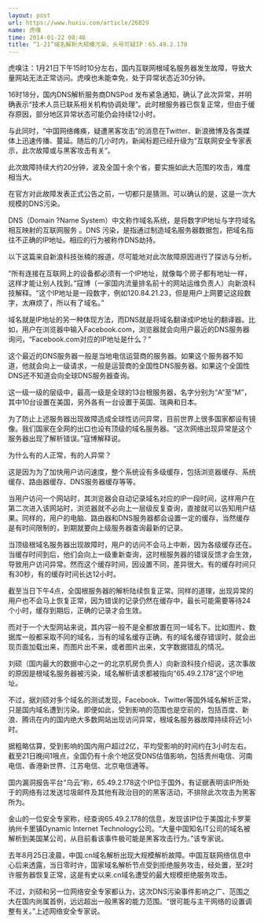 ```yaml
---
layout: post
url: https://www.huxiu.com/article/26829
name: 虎嗅
time: 2014-01-22 08:46
title: “1·21”域名解析大规模污染，头号可疑IP：65.49.2.178
---
```

虎嗅注：1月21日下午15时10分左右，国内互联网根域名服务器发生故障，导致大量网站无法正常访问。虎嗅也未能幸免，处于异常状态近30分钟。

16时18分，国内DNS解析服务商DNSPod 发布紧急通知，确认了此次异常，并明确表示“技术人员已联系相关机构协调处理”。此时根服务器已恢复正常，但由于缓存原因，部分地区异常状态可能仍会持续12小时。

与此同时，“中国网络瘫痪，疑遭黑客攻击”的消息在Twitter、新浪微博及各类媒体上迅速传播、蔓延。随后的几小时内，新闻标题已经升级为“互联网安全专家表示，此次故障或与黑客攻击有关”。

此次故障持续大约20分钟，波及全国十余个省，要实施如此大范围的攻击，难度相当大。

在官方对此故障发表正式公告之前，一切都只是猜测。可以确认的是，这是一次大规模的DNS污染。

DNS（Domain ?Name System）中文称作域名系统，是将数字IP地址与字符域名相互映射的互联网服务 。DNS 污染，是指通过制造域名服务器数据包，把域名指往不正确的IP地址。相应的行为被称作DNS劫持。

以下这篇来自新浪科技张楠的报道，尽可能地对此次故障原因进行了探访与分析。

“所有连接在互联网上的设备都必须有一个IP地址，就像每个房子都有地址一样，这样才能让别人找到。”寇博（一家国内流量排名前十的网站运维负责人）向新浪科技解释。“这个IP地址是一段数字，例如120.84.21.23，但是用户上网要记这段数字，太麻烦了，所以有了域名。”

域名就是IP地址的另一种体现方法，而DNS就是将域名翻译成IP地址的翻译器。比如，用户在浏览器中输入Facebook.com，浏览器就会向用户最近的DNS服务器询问，“Facebook.com对应的IP地址是什么？”

这个最近的DNS服务器一般是当地电信运营商的服务器。如果这个服务器不知道，他就会向上一级请求，一般是运营商的全国性DNS服务器。如果这个全国性DNS还不知道会向全球DNS服务器查询。

这一级一级的层级中，最高一级是全球的13台根服务器，名字分别为“A”至“M”，其中10台设置在美国，另外各有一台设置于英国、瑞典和日本。

为了防止上述服务器出现故障造成全球性访问异常，目前世界上很多国家都设有镜像。我们国家在全网的出口也设有顶级的域名服务器。“这次网络出现异常是这个服务器出现了解析错误。”寇博解释说。

为什么有的人正常，有的人异常？

这是因为为了加快用户访问速度，整个系统设有多级缓存，包括浏览器缓存、系统缓存、路由器缓存、DNS服务器缓存等等。

当用户访问一个网站时，其浏览器会自动记录域名对应的IP一段时间，这样用户在第二次进入该网站时，浏览器就不必向上一层级反复查询，直接就可以告知用户结果。同样的，用户的电脑、路由器和DNS服务器都会设置一定的缓存，当然缓存是有时间限制的，到期就要向上级服务器查询最新的记录。

当顶级根域名服务器出现故障时，用户的访问不会马上中断，因为各级缓存还在。当缓存时间到后，他们会向上一级重新查询，这时根服务器的错误反馈才会生效，导致用户访问异常。然而这个缓存时间，因设置不同，差异很大。有的缓存时间只有30秒，有的缓存时间长达12小时。

截至当日下午4点，全国根服务器的解析陆续恢复正常。同样的道理，出现异常的用户也不会马上恢复正常，因为错误的记录仍然在缓存中，最长可能需要等待24个小时，缓存到期后，正确的记录才会生效。

而对于一个大型网站来说，其内容一般不是全都放置在同一域名下。比如图片、数据库一般都采取不同的域名，当有的域名缓存正确，有的域名缓存错误时，就会出现页面加载出来，而图片出不来，或者图片出来，文字数据错乱的情况。

刘硕（国内最大的数据中心之一的北京机房负责人）向新浪科技介绍说，这次事故的原因是根域名服务器被污染，域名解析请求都被指向“65.49.2.178”这个IP地址。

不过，据刘硕对多个域名的测试发现，Facebook、Twitter等国外域名解析正常，只是国内域名遭到污染。即便如此，受到影响的范围也是空前的，包括百度、新浪、腾讯在内的国内绝大多数网站出现访问异常，根域名服务器故障持续将近1小时。

据粗略估算，受到影响的国内用户超过2亿，平均受影响的时间约在3小时左右。截至21日晚间1哦点，全国仍有十余个地区受DNS估值影响，包括贵州电信、河南电信、香港新世界、江苏电信、北京电信通等。

国内漏洞报告平台“乌云”称，65.49.2.178这个IP位于国外，有证据表明该IP所处于的网络有过发送垃圾邮件及其他有政治目的的黑客活动，不排除此次攻击为黑客所为。

金山的一位安全专家称，经查询65.49.2.178的信息，发现该IP位于美国北卡罗莱纳州卡里镇Dynamic Internet Technology公司。“大量中国知名IT公司的域名被解析到美国某公司，从目前看该事件极可能是黑客攻击行为。”该专家说。

去年8月25日凌晨，中国.cn域名解析出现大规模解析故障。中国互联网络信息中心后来透露，当日零时许，国家域名解析节点受到拒绝服务攻击，经处置，至2时许服务器恢复正常，这是有史以来.cn域名遭受的最大规模拒绝服务攻击。

不过，刘硕和另一位网络安全专家都认为，这次DNS污染事件影响之广、范围之大在国内尚属首例，远远超出一般黑客的能力范围。“很可能与主干网络的设置调整有关。”上述网络安全专家说。

